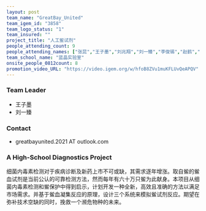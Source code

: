 ```yaml
---
layout: post
team_name: "GreatBay_United"
team_igem_id: "3858"
team_logo_status: "1"
team_insured: ""
project_title: "人工鲎试剂"
people_attending_count: 9
people_attending_names: ["张昆","王子墨","刘兆翔","刘一臻","李俊锡","赵鹤","孙智","张轩林","程仲昇"]
team_school_name: "蓝晶实验室"
onsite_people_0812count: 8
promotion_video_URL: "https://video.igem.org/w/hfoB8ZVu1muKFLUvQeAPQV"
---
```



### Team Leader
* 王子墨
* 刘一臻

### Contact
* greatbayunited.2021 AT outlook.com

### A High-School Diagnostics Project

细菌内毒素检测对于疾病诊断及新药上市不可或缺，其需求逐年增涨。取自鲎的鲎血试剂是当前公认的可靠检测方法，然而每年有六十万只鲎为此献身。本项目从细菌内毒素检测和鲎保护中得到启示，计划开发一种全新，高效且准确的方法以满足市场需求。并基于鲎血凝集反应的原理，设计三个系统来模拟鲎试剂反应。期望在弥补技术空缺的同时，挽救一个濒危物种的未来。
